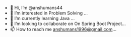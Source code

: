 - 👋 Hi, I’m @anshumans44
- 👀 I’m interested in Problem Solving ...
- 🌱 I’m currently learning Java ...
- 💞️ I’m looking to collaborate on On Spring Boot Project...
- 📫 How to reach me anshumans1996@gmail.com...

<!---
anshumans44/anshumans44 is a ✨ special ✨ repository because its `README.md` (this file) appears on your GitHub profile.
You can click the Preview link to take a look at your changes.
--->
